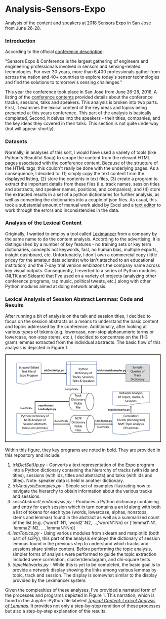 # Analysis-Sensors-Expo
Analysis of the content and speakers at 2018 Sensors Expo in San Jose from June 26-28.

<h3>Introduction</h3>

According to the official <a href="https://www.sensorsexpo.com/show-overview">conference description</a>:

"Sensors Expo & Conference is the largest gathering of engineers and engineering professionals involved in sensors and sensing-related technologies. For over 30 years, more than 6,400 professionals gather from across the nation and 40+ countries to explore today's sensor technologies and find the solutions to tomorrow's sensing challenges."

This year the conference took place in San Jose from June 26-28, 2018. A listing of the <a href ="https://sensorsexpoconference2018.sched.com/list/descriptions/">conference contents</a> provided details about the conference tracks, sessions, talks and speakers. This analysis is broken into two parts. First, it examines the lexical content of the key ideas and topics being presented at this years conference. This part of the analysis is basically completed, Second, it delves into the speakers - their titles, companies, and the key ideas they covered in their talks. This section is not quite underway (but will appear shortly).

<h3>Datasets</h3>

Normally, in analyses of this sort, I would have used a variety of tools (like Python's Beautiful Soup) to scrape the content from the relevant HTML pages associated with the conference content.  Because of the structure of the HTML tags, this couldn't really be done with the underlying pages. As a consequence, I decided to: (1) simply copy the text content from the displayed listing, (2) store the contents in text files, (3) create a program to extract the important details from these files (i.e. track names, session titles and abstracts, and speaker names, positions, and companies), and (4) store the extracted results in a set of a python dictionaries for further analysis, as well as converting the dictionaries into a couple of json files. As usual, this took a substantial amount of manual work aided by Excel and a <a href="https://www.emeditor.com">text editor</a> to work through the errors and inconsistencies in the data.

<h3>Analysis of the Lexical Content</h3>

Originally, I wanted to employ a tool called <a href="https://info.leximancer.com/company/">Leximancer</a> from a company by the same name to do the content analysis. According to the advertising, it is distinguished by a number of key features - no training sets or key term dictionaries, concepts not keywords, fast, no human bias, multiple exports, insight dashboard, etc. Unfortunately, I don't own a commercial copy (little pricey for the amateur data scientist who isn't attached to an educational institution) and the 7-day trial version emblazons the company name across key visual outputs. Consequently, I reverted to a series of Python modules (NLTK and Sklearn) that I've used on a variety of projects (analyzing other conference programs, rap music, political tweets, etc.) along with other Python modules aimed at doing network analysis. 

<h3>Lexical Analysis of Session Abstract Lemmas: Code and Results</h3>

After running a bit of analysis on the talk and session titles, I decided to focus on the session abstracts as a means to understand the basic content and topics addressed by the conference.  Additionally, after looking at various types of tokens (e.g. lowercase, non-stop alphanumeric terms or lowercase, non-stop stems, etc.), I decided to concentrate on the (1-3 gram) lemmas extracted from the individual abstracts.  The basic flow of this analysis is depicted in Figure 1:

<img src="https://github.com/daveking63/Analysis-Sensors-Expo/blob/master/analyzingSensorExpoProgram.png" alt="Figure 1. Lexical Analysis">

Within this figure, they key programs are noted in bold. They are provided in this repository and include:

<ol>
  <li><i>trkDictSetUp.py</i> - Converts a text representation of the Expo program</li> into a Python dictionary containing the hierarchy of tracks (with ids and titles), sessions (with ids, titles and abstracts) and talks (with ids and titles). Note: speaker data is held in another dictionary.</li>
  <li><i>trkAnalysisExamples.py</i> - Simple set of examples illustrating how to navigate the hierarchy to obtain information about the various tracks and sessions.</li>
  <li><i>sessAbstractLemAnalysis.py</i> - Produces a Python dictionary containing and entry for each session which in turn contains a an id along with both a list of tokens for each type (words, lowercase, alphas, nonstops, stems and lemmas) found in the abstract as well as a summarized count of the list (e.g. {'word1':N1, 'word2':N2, ...,'wordN':Nn} or {'lemma1':N1, 'lemma2':N2, ...,'lemmaN':Nn})
  <li><i>lemTopics.py</i> - Using various modules from sklearn and matplotlib (both part of sciPy), this part of the analysis employs the dictionary of session lemmas found in the previous step to understand which tracks and sessions share similar content. Before performing the topic analysis, simpler forms of analysis were performed to guide the topic extraction.  Included were correlation, cluster/dendogram, and chi-square tests.
  <li><i>topicNetworks.py</i> - While this is yet to be completed, the basic goal is to provide a network display showing the links among various lemmas by topic, track and session. The display is somewhat similar to the display provided by the Leximancer system.</li>
</ol>
Given the complexities of these analyses, I've provided a narrated form of the processes and programs depicted in Figure 1. This narration, which is found in the Juypter iPython file labeled <a href=""><i>Topical Content: Lexical Analysis of Lemmas</i></a>. It provides not only a step-by-step rendition of these processes but also a step-by-step explanation of the results.
